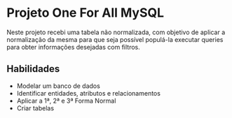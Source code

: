 # Projeto One For All MySQL

<p> Neste projeto recebi uma tabela não normalizada, com objetivo de aplicar a normalização da mesma para que seja possível populá-la executar queries para obter informações desejadas com filtros.</p>

## Habilidades

- Modelar um banco de dados
- Identificar entidades, atributos e relacionamentos
- Aplicar a 1ª, 2ª e 3ª Forma Normal
- Criar tabelas
